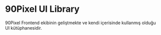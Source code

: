 # 90Pixel UI Library

90Pixel Frontend ekibinin geliştmekte ve kendi içerisinde kullanmış olduğu
UI kütüphanesidir.
